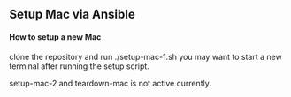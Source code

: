 
## Setup Mac via Ansible

#### How to setup a new Mac

clone the repository and run ./setup-mac-1.sh
you may want to start a new terminal after running the setup script.

setup-mac-2 and teardown-mac is not active currently.